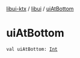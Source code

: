 [libui-ktx](../index.md) / [libui](index.md) / [uiAtBottom](./ui-at-bottom.md)

# uiAtBottom

`val uiAtBottom: `[`Int`](https://kotlinlang.org/api/latest/jvm/stdlib/kotlin/-int/index.html)
